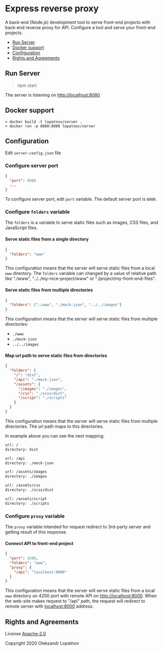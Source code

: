 # Express reverse proxy

A back-end (Node.js) development tool to serve front-end projects with back-end reverse proxy for API. Configure a tool and serve your front-end projects.

- [Run Server](#run-server)
- [Docker support](#docker-support)
- [Configuration](#configuration)
- [Rights and Agreements](#rights-and-agreements)

## Run Server

> npm start

The server is listening on <http://localhost:8080>

## Docker support

```
> docker build -t lopatnov/server .
> docker run -p 8080:8080 lopatnov/server
```

## Configuration

Edit `server-config.json` file

### Configure server port

```json
{
  "port": 8080
  ...
}
```

To configure server port, edit `port` variable. The default server port is `8080`.

### Configure `folders` variable

The `folders` is a variable to serve static files such as images, CSS files, and JavaScript files.

#### Serve static files from a single directory

```json
{
  "folders": "www"
}
```

This configuration means that the server will serve static files from a local `www` directory. The `folders` variable can changed by a value of relative path like "./www", "../../my-nice-project/www" or "./project/my-front-end-files".

#### Serve static files from multiple directories

```json
{
  "folders": ["./www", "./mock-json", "../../images"]
}
```

This configuration means that the server will serve static files from multiple directories:

- `./www`
- `./mock-json`
- `../../images`

#### Map url path to serve static files from directories

```json
{
  "folders": {
    "/": "dist",
    "/api": "./mock-json",
    "/assets": {
      "/images": "./images",
      "/css": "./scss/dist",
      "/script": "./scripts"
    }
  }
}
```

This configuration means that the server will serve static files from multiple directories. The url path maps to this directories.

In example above you can see the next mapping:

```txt
url: /
directory: dist

url: /api
directory: ./mock-json

url: /assets/images
directory: ./images

url: /assets/css
directory: ./scss/dist

url: /assets/script
directory: ./scripts
```

### Configure `proxy` variable

The `proxy` variable intended for request redirect to 3rd-party server and getting result of this response.

#### Connect API to front-end project

```json
{
  "port": 4200,
  "folders": "www",
  "proxy": {
    "/api": "localhost:8000"
  }
}
```

This configuration means that the server will serve static files from a local `www` directory on 4200 port with remote API on <http://localhost:8000>. When the web-site makes request to "/api" path, the request will redirect to remote server with <localhost:8000> address.

## Rights and Agreements

License [Apache-2.0](https://github.com/lopatnov/static-server-express/blob/master/LICENSE)

Copyright 2020 Oleksandr Lopatnov
